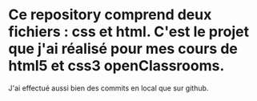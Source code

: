 # Ce repository comprend deux fichiers : css et html. C'est le projet que j'ai réalisé pour mes cours de html5 et css3 openClassrooms.
J'ai effectué aussi bien des commits en local que sur github.

